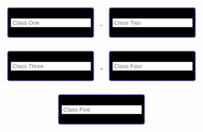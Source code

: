 <html>
<div class="div">
<a href="http://davidvasilev1.github.io/leuck-copy/calc">
   <button class="button" id="calc" type="button">
      <input placeholder="Class One" type="text" class="class" >
   </button>
</a>
<a href="https://davidvasilev1.github.io/leuck-copy/bio">
   <button class="button" id="bio" type="button">
      <input placeholder="Class Two" type="text" class="class" >
   </button>
</a>
<a href="https://davidvasilev1.github.io/leuck-copy/poe">
   <button class="button" id="poe" type="button">
      <input placeholder="Class Three" type="text" class="class" >
   </button>
</a>
<a href="https://davidvasilev1.github.io/leuck-copy/csp">
   <button class="button" id="csp" type="button">
      <input placeholder="Class Four" type="text" class="class" >
   </button>
</a>
<a href="https://davidvasilev1.github.io/leuck-copy/ush">
   <button class="button" id="ush" type="button">
      <input placeholder="Class Five" type="text" class="class" >
   </button>
</a>
</div>
<style>
.button{
   margin: 15px;
   color: #A881F7;
   background-color: black;
   border: 2px #795db3 solid;
   border-radius: 5px;
   font-size:20px;
   width:200px;
   height:70px;
}
.div{
   text-align: center;
}
</style>
<script>
let data = document.getElementByClassName("class").value.split(" ");
localStorage.setItem("b", JSON.stringify(data))
document.getElementById("input2").value = JSON.parse(localStorage.getItem("b")).join(" ")
</script>
</html>